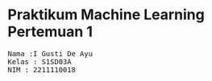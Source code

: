 # Praktikum Machine Learning Pertemuan 1 
<pre>Nama :I Gusti De Ayu 
Kelas : S1SD03A
NIM : 2211110018</pre>
